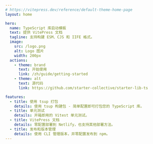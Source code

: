 ```yaml
---
# https://vitepress.dev/reference/default-theme-home-page
layout: home

hero:
  name: TypeScript 库启动模板
  text: 提供 VitePress 文档
  tagline: 支持构建 ESM、CJS 和 IIFE 格式。
  image:
    src: /logo.png
    alt: Logo 图片
    width: 200px
  actions:
    - theme: brand
      text: 开始使用
      link: /zh/guide/getting-started
    - theme: alt
      text: 源代码
      link: https://github.com/starter-collective/starter-lib-ts

features:
  - title: 使用 tsup 打包
    details: 使用 tsup 构建包 - 简单配置即可打包您的 TypeScript 库。
  - title: 单元测试
    details: 开箱即用的 Vitest 单元测试。
  - title: VitePress 文档
    details: 零配置部署到 Netlify，也支持其他部署方法。
  - title: 发布和版本管理
    details: 使用 CLI 管理版本，并零配置发布到 npm。
---
```

